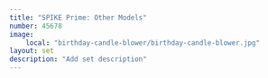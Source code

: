 ```yaml
---
title: "SPIKE Prime: Other Models"
number: 45678
image:
    local: "birthday-candle-blower/birthday-candle-blower.jpg"
layout: set
description: "Add set description"
---
```

